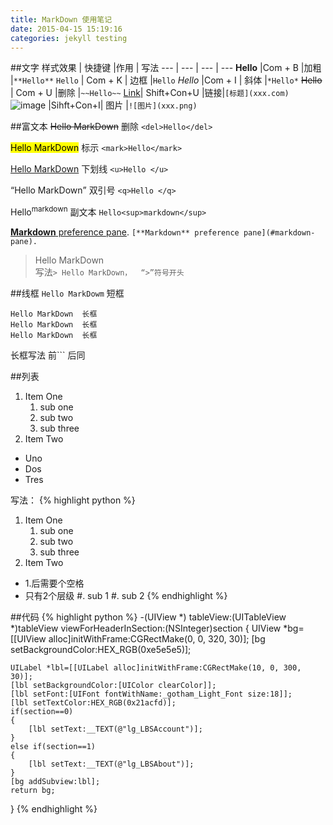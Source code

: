```yaml
---
title: MarkDown 使用笔记
date: 2015-04-15 15:19:16
categories: jekyll testing
---
```

>
>


##文字
样式效果  | 快捷键   |作用    |  写法
---      | ---       | --- | ---
**Hello**  |Com + B  |加粗  |`**Hello**`
`Hello` | Com + K  |   边框  |``Hello``
*Hello*  |Com + I | 斜体  |`*Hello*`
~~Hello~~ | Com + U  |删除  |`~~Hello~~`
[Link](http://sidechef.com)| Shift+Con+U |链接|`[标题](xxx.com)`
![image](https://sm3lir.cloudimage.io/s/width/34/https://www.gitbook.com/assets/images/logo/128.png?v=6.11.9) |Sihft+Con+I| 图片 |`![图片](xxx.png)`


>
>
>

##富文本
<del>Hello MarkDown</del>      删除  `<del>Hello</del>`

<mark>Hello MarkDown</mark>    标示 `<mark>Hello</mark>`

<u>Hello MarkDown</u>          下划线 `<u>Hello </u>`

<q>Hello MarkDown</q>          双引号 `<q>Hello </q>`

Hello<sup>markdown</sup>       副文本 `Hello<sup>markdown</sup>`

[**Markdown** preference pane](#markdown-pane).  `[**Markdown** preference pane](#markdown-pane).`

> Hello MarkDown  
 写法`> Hello MarkDown，  “>”符号开头 `

>
>
>

##线框
`Hello MarkDowm`     短框  

```
Hello MarkDown  长框
Hello MarkDown  长框
Hello MarkDown  长框
```
长框写法 前```  后同


>
>
>


##列表
1. Item One
   1. sub one
   2. sub two
   3. sub three
2. Item Two

* Uno
* Dos
* Tres

写法：
{% highlight python %}
1. Item One
   1. sub one
   2. sub two
   3. sub three
2. Item Two
 * 1.后需要个空格
 * 只有2个层级
   #. sub 1
   #. sub 2
{% endhighlight %}

>
>
>
##代码
{% highlight python %}
-(UIView *) tableView:(UITableView *)tableView viewForHeaderInSection:(NSInteger)section
{
    UIView *bg=[[UIView alloc]initWithFrame:CGRectMake(0, 0, 320, 30)];
    [bg setBackgroundColor:HEX_RGB(0xe5e5e5)];
    
    UILabel *lbl=[[UILabel alloc]initWithFrame:CGRectMake(10, 0, 300, 30)];
    [lbl setBackgroundColor:[UIColor clearColor]];
    [lbl setFont:[UIFont fontWithName:_gotham_Light_Font size:18]];
    [lbl setTextColor:HEX_RGB(0x21acfd)];
    if(section==0)
    {
        [lbl setText:__TEXT(@"lg_LBSAccount")];
    }
    else if(section==1)
    {
        [lbl setText:__TEXT(@"lg_LBSAbout")];
    }
    [bg addSubview:lbl];
    return bg;
}
{% endhighlight %}
>
>
>



